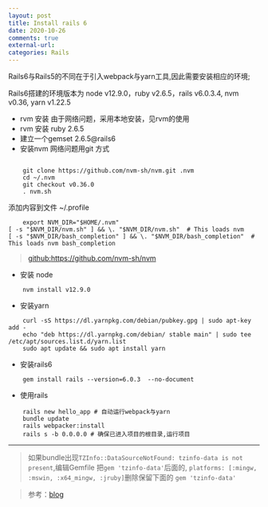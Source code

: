 ```yaml
---
layout: post 
title: Install rails 6
date: 2020-10-26
comments: true
external-url:
categories: Rails
---
```


Rails6与Rails5的不同在于引入webpack与yarn工具,因此需要安装相应的环境;

Rails6搭建的环境版本为 node v12.9.0，ruby v2.6.5，rails v6.0.3.4, nvm v0.36, yarn v1.22.5 

- rvm 安装 由于网络问题，采用本地安装，见rvm的使用
- rvm 安装 ruby 2.6.5
- 建立一个gemset 2.6.5@rails6
- 安装nvm 网络问题用git 方式

```
  
    git clone https://github.com/nvm-sh/nvm.git .nvm
    cd ~/.nvm
    git checkout v0.36.0
    . nvm.sh
```
添加内容到文件 ~/.profile

```
    export NVM_DIR="$HOME/.nvm"
[ -s "$NVM_DIR/nvm.sh" ] && \. "$NVM_DIR/nvm.sh"  # This loads nvm
[ -s "$NVM_DIR/bash_completion" ] && \. "$NVM_DIR/bash_completion"  # This loads nvm bash_completion
```
> [github:https://github.com/nvm-sh/nvm ](https://github.com/nvm-sh/nvm)

- 安装 node
```
    nvm install v12.9.0
```
- 安装yarn

```
    curl -sS https://dl.yarnpkg.com/debian/pubkey.gpg | sudo apt-key add -
    echo "deb https://dl.yarnpkg.com/debian/ stable main" | sudo tee /etc/apt/sources.list.d/yarn.list
    sudo apt update && sudo apt install yarn
```
- 安装rails6 

```
    gem install rails --version=6.0.3  --no-document
```
- 使用rails

```
    rails new hello_app # 自动运行webpack与yarn
    bundle update
    rails webpacker:install
    rails s -b 0.0.0.0 # 确保已进入项目的根目录,运行项目
```
---
> 如果bundle出现`TZInfo::DataSourceNotFound: tzinfo-data is not present`,编辑Gemfile
 把`gem 'tzinfo-data'`后面的, `platforms: [:mingw, :mswin, :x64_mingw, :jruby]`删除保留下面的
`gem 'tzinfo-data'`


> 参考：[blog](https://www.rubyc.cn/posts/33-Ubuntu16-04%E6%90%AD%E5%BB%BARails6%E7%9A%84%E5%BC%80%E5%8F%91%E7%8E%AF%E5%A2%83)
